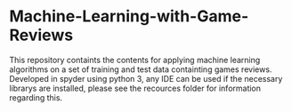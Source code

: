# Machine-Learning-with-Game-Reviews

This repository containts the contents for applying machine learning algorithms on a set of training and test data containting games reviews. Developed in spyder using python 3, any IDE can be used if the necessary librarys are installed, please see the recources folder for information regarding this.   
